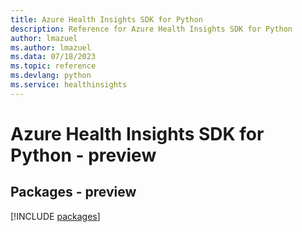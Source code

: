 ```yaml
---
title: Azure Health Insights SDK for Python
description: Reference for Azure Health Insights SDK for Python
author: lmazuel
ms.author: lmazuel
ms.data: 07/18/2023
ms.topic: reference
ms.devlang: python
ms.service: healthinsights
---
```

# Azure Health Insights SDK for Python - preview
## Packages - preview
[!INCLUDE [packages](health-insights-index.md)]